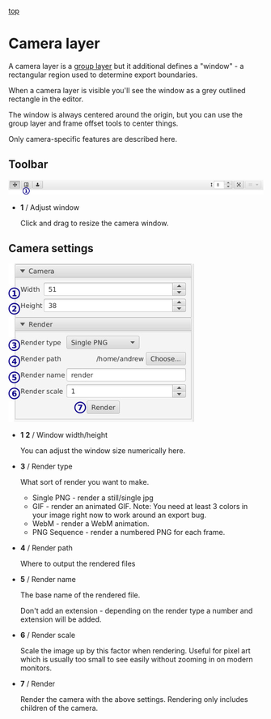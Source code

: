 [top](mainwindow.md)

# Camera layer

A camera layer is a [group layer](group_layer.md) but it additional defines a "window" - a rectangular region used to determine export boundaries.

When a camera layer is visible you'll see the window as a grey outlined rectangle in the editor.

The window is always centered around the origin, but you can use the group layer and frame offset tools to center things.

Only camera-specific features are described here.

## Toolbar

![Toolbar](cameratoolbar.jpg)

* **1** / Adjust window

   Click and drag to resize the camera window.

## Camera settings

![Camera settings](camerasettings.jpg)

* **1** **2** / Window width/height

   You can adjust the window size numerically here.

* **3** / Render type

   What sort of render you want to make.

   * Single PNG - render a still/single jpg
   * GIF - render an animated GIF.  Note: You need at least 3 colors in your image right now to work around an export bug.
   * WebM - render a WebM animation.
   * PNG Sequence - render a numbered PNG for each frame.

* **4** / Render path

   Where to output the rendered files

* **5** / Render name

   The base name of the rendered file.

   Don't add an extension - depending on the render type a number and extension will be added.

* **6** / Render scale

   Scale the image up by this factor when rendering.  Useful for pixel art which is usually too small to see easily without zooming in on modern monitors.

* **7** / Render

   Render the camera with the above settings.  Rendering only includes children of the camera.

